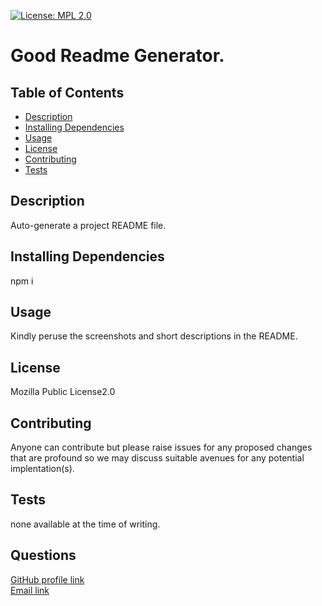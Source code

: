 [![License: MPL 2.0](https://img.shields.io/badge/License-MPL%202.0-brightgreen.svg)](https://opensource.org/licenses/MPL-2.0)
  # Good Readme Generator.

   ## Table of Contents
  * [Description](#description)
  * [Installing Dependencies](#installing-dependencies)
  * [Usage](#usage)
  * [License](#license)
  * [Contributing](#contributing)
  * [Tests](#tests)

  ## Description
  Auto-generate a project README file.

  ## Installing Dependencies
  npm i

  ## Usage
  Kindly peruse the screenshots and short descriptions in the README.
  
  

  ## License
 
Mozilla Public License2.0
 

  ## Contributing
  Anyone can contribute but please raise issues for any proposed changes that are profound so we may discuss suitable avenues for any potential implentation(s).

  ## Tests
  none available at the time of writing.

  ## Questions
[GitHub profile link](https://github.com/atifih)  
[Email link](mailto:atif.haque@gmail.com)


